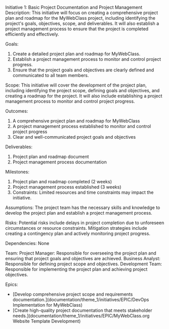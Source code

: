 Initiative 1: Basic Project Documentation and Project Management
Description: This initiative will focus on creating a comprehensive project plan and roadmap for the MyWebClass project, including identifying the project's goals, objectives, scope, and deliverables. It will also establish a project management process to ensure that the project is completed efficiently and effectively.

Goals:
1. Create a detailed project plan and roadmap for MyWebClass.
2. Establish a project management process to monitor and control project progress.
3. Ensure that the project goals and objectives are clearly defined and communicated to all team members.

Scope: This initiative will cover the development of the project plan, including identifying the project scope, defining goals and objectives, and creating a roadmap for the project. It will also include establishing a project management process to monitor and control project progress.

Outcomes:
1. A comprehensive project plan and roadmap for MyWebClass
2. A project management process established to monitor and control project progress
3. Clear and well-communicated project goals and objectives

Deliverables:
1. Project plan and roadmap document
2. Project management process documentation

Milestones:
1. Project plan and roadmap completed (2 weeks)
2. Project management process established (3 weeks)
3. Constraints: Limited resources and time constraints may impact the initiative.

Assumptions: The project team has the necessary skills and knowledge to develop the project plan and establish a project management process.

Risks: Potential risks include delays in project completion due to unforeseen circumstances or resource constraints. Mitigation strategies include creating a contingency plan and actively monitoring project progress.

Dependencies: None

Team:
Project Manager: Responsible for overseeing the project plan and ensuring that project goals and objectives are achieved.
Business Analyst: Responsible for defining project scope and objectives.
Development Team: Responsible for implementing the project plan and achieving project objectives.

Epics:
* [Develop comprehensive project scope and requirements documentation.](documentation/theme_1/initiatives/EPIC/DevOps Implementation for MyWebClass)
* [Create high-quality project documentation that meets stakeholder needs.](documentation/theme_1/initiatives/EPIC/MyWebClass.org Website Template Development)
